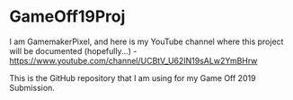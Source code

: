 # GameOff19Proj

I am GamemakerPixel, and here is my YouTube channel where this project will be documented (hopefully...) -
https://www.youtube.com/channel/UCBtV_U62IN19sALw2YmBHrw

This is the GitHub repository that I am using for my Game Off 2019 Submission.
